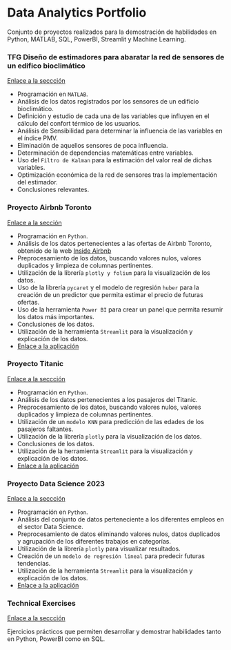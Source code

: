 # Data Analytics Portfolio

Conjunto de proyectos realizados para la demostración de habilidades en Python, MATLAB, SQL, PowerBI, Streamlit y Machine Learning.

### TFG Diseño de estimadores para abaratar la red de sensores de un edifico bioclimático

[Enlace a la seccción](https://github.com/AlbaBoga/DataAnalyticsPorfolio/tree/main/TFG_Dise%C3%B1o_estimadores)

* Programación en `MATLAB`.
* Análisis de los datos registrados por los sensores de un edificio bioclimático.
* Definición y estudio de cada una de las variables que influyen en el cálculo del confort térmico de los usuarios.
* Análisis de Sensibilidad para determinar la influencia de las variables en el índice PMV.
* Eliminación de aquellos sensores de poca influencia.
* Determinación de dependencias matemáticas entre variables.
* Uso del `Filtro de Kalman` para la estimación del valor real de dichas variables.
* Optimización económica de la red de sensores tras la implementación del estimador.
* Conclusiones relevantes.

### Proyecto Airbnb Toronto

[Enlace a la sección](https://github.com/AlbaBoga/DataAnalyticsPorfolio/tree/main/Project_AirbnbToronto)

* Programación en `Python`.
* Análisis de los datos pertenecientes a las ofertas de Airbnb Toronto, obtenido de la web [Inside Airbnb](http://insideairbnb.com/toronto)
* Preprocesamiento de los datos, buscando valores nulos, valores duplicados y limpieza de columnas pertinentes.
* Utilización de la librería `plotly y folium` para la visualización de los datos.
* Uso de la librería `pycaret` y el modelo de regresión `huber` para la creación de un predictor que permita estimar el precio de futuras ofertas.
* Uso de la herramienta `Power BI` para crear un panel que permita resumir los datos más importantes.
* Conclusiones de los datos.
* Utilización de la herramienta `Streamlit` para la visualización y explicación de los datos.
* [Enlace a la aplicación](https://airbnbtoronto.streamlit.app/)

### Proyecto Titanic

[Enlace a la seccción](https://github.com/AlbaBoga/DataAnalyticsPorfolio/tree/main/Project_Titanic)

* Programación en `Python`.
* Análisis de los datos pertenecientes a los pasajeros del Titanic.
* Preprocesamiento de los datos, buscando valores nulos, valores duplicados y limpieza de columnas pertinentes.
* Utilización de un ``modelo KNN`` para predicción de las edades de los pasajeros faltantes.
* Utilización de la librería `plotly` para la visualización de los datos.
* Conclusiones de los datos.
* Utilización de la herramienta `Streamlit` para la visualización y explicación de los datos.
* [Enlace a la aplicación](https://alba-app-titanic.streamlit.app/)

### Proyecto Data Science 2023

[Enlace a la seccción](https://github.com/AlbaBoga/DataAnalyticsPorfolio/tree/main/Project_DataScienceSalaries2023)

* Programación en `Python`.
* Análisis del conjunto de datos perteneciente a los diferentes empleos en el sector Data Science.
* Preprocesamiento de datos eliminando valores nulos, datos duplicados y agrupación de los diferentes trabajos en categorías.
* Utilización de la librería `plotly` para visualizar resultados.
* Creación de un ``modelo de regresión lineal`` para predecir futuras tendencias.
* Utilización de la herramienta `Streamlit` para la visualización y explicación de los datos.
* [Enlace a la aplicación](https://alba-app-datascience.streamlit.app/)

### Technical Exercises

[Enlace a la seccción](https://github.com/AlbaBoga/DataAnalyticsPorfolio/tree/main/TechnicalExercises)

Ejercicios prácticos que permiten desarrollar y demostrar habilidades tanto en Python, PowerBI como en SQL.
